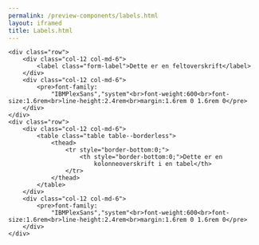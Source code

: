 ```yaml
--- 
permalink: /preview-components/labels.html
layout: iframed 
title: Labels.html
---
```

<div class="container">

    <div class="row">
        <div class="col-12 col-md-6">
            <label class="form-label">Dette er en feltoverskrift</label>
        </div>
        <div class="col-12 col-md-6">
            <pre>font-family:
                "IBMPlexSans","system"<br>font-weight:600<br>font-size:1.6rem<br>line-height:2.4rem<br>margin:1.6rem 0 1.6rem 0</pre>
        </div>
    </div>
    <div class="row">
        <div class="col-12 col-md-6">
            <table class="table table--borderless">
                <thead>
                    <tr style="border-bottom:0;">
                        <th style="border-bottom:0;">Dette er en
                            kolonneoverskrift i en tabel</th>
                    </tr>
                </thead>
            </table>
        </div>
        <div class="col-12 col-md-6">
            <pre>font-family:
                "IBMPlexSans","system"<br>font-weight:600<br>font-size:1.6rem<br>line-height:2.4rem<br>margin:1.6rem 0 1.6rem 0</pre>
        </div>
    </div>
</div>